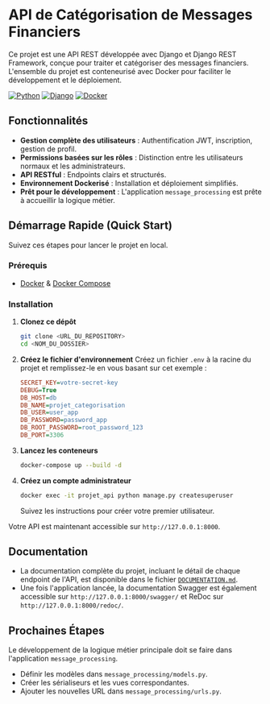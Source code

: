 # API de Catégorisation de Messages Financiers

Ce projet est une API REST développée avec Django et Django REST Framework, conçue pour traiter et catégoriser des messages financiers. L'ensemble du projet est conteneurisé avec Docker pour faciliter le développement et le déploiement.

[![Python](https://img.shields.io/badge/Python-3.11-blue.svg)](https://www.python.org/downloads/release/python-311/)
[![Django](https://img.shields.io/badge/Django-4.2-darkgreen.svg)](https://www.djangoproject.com/)
[![Docker](https://img.shields.io/badge/Docker-blue.svg)](https://www.docker.com/)

## Fonctionnalités
- **Gestion complète des utilisateurs** : Authentification JWT, inscription, gestion de profil.
- **Permissions basées sur les rôles** : Distinction entre les utilisateurs normaux et les administrateurs.
- **API RESTful** : Endpoints clairs et structurés.
- **Environnement Dockerisé** : Installation et déploiement simplifiés.
- **Prêt pour le développement** : L'application `message_processing` est prête à accueillir la logique métier.

## Démarrage Rapide (Quick Start)

Suivez ces étapes pour lancer le projet en local.

### Prérequis
- [Docker](https://www.docker.com/get-started) & [Docker Compose](https://docs.docker.com/compose/install/)

### Installation
1. **Clonez ce dépôt**
   ```bash
   git clone <URL_DU_REPOSITORY>
   cd <NOM_DU_DOSSIER>
   ```

2. **Créez le fichier d'environnement**
   Créez un fichier `.env` à la racine du projet et remplissez-le en vous basant sur cet exemple :
   ```ini
   SECRET_KEY=votre-secret-key
   DEBUG=True
   DB_HOST=db
   DB_NAME=projet_categorisation
   DB_USER=user_app
   DB_PASSWORD=password_app
   DB_ROOT_PASSWORD=root_password_123
   DB_PORT=3306
   ```

3. **Lancez les conteneurs**
   ```bash
   docker-compose up --build -d
   ```

4. **Créez un compte administrateur**
   ```bash
   docker exec -it projet_api python manage.py createsuperuser
   ```
   Suivez les instructions pour créer votre premier utilisateur.

Votre API est maintenant accessible sur `http://127.0.0.1:8000`.

## Documentation

- La documentation complète du projet, incluant le détail de chaque endpoint de l'API, est disponible dans le fichier [`DOCUMENTATION.md`](./DOCUMENTATION.md).
- Une fois l'application lancée, la documentation Swagger est également accessible sur `http://127.0.0.1:8000/swagger/` et ReDoc sur `http://127.0.0.1:8000/redoc/`.

## Prochaines Étapes
Le développement de la logique métier principale doit se faire dans l'application `message_processing`.
- Définir les modèles dans `message_processing/models.py`.
- Créer les sérialiseurs et les vues correspondantes.
- Ajouter les nouvelles URL dans `message_processing/urls.py`.
